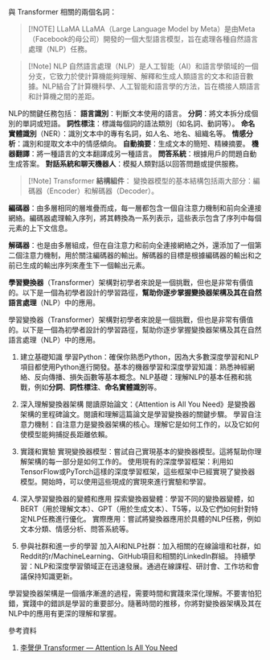 與 Transformer 相關的兩個名詞：

> [!NOTE] LLaMA
> LLaMA（Large Language Model by Meta）是由Meta（Facebook的母公司）開發的一個大型語言模型，旨在處理各種自然語言處理（NLP）任務。

>[!Note] NLP
>自然語言處理（NLP）是人工智能（AI）和語言學領域的一個分支，它致力於使計算機能夠理解、解釋和生成人類語言的文本和語音數據。NLP結合了計算機科學、人工智能和語言學的方法，旨在橋接人類語言和計算機之間的差距。


NLP的關鍵任務包括：
**語言識別**：判斷文本使用的語言。
**分詞**：將文本拆分成個別的單詞或短語。
**詞性標注**：標識每個詞的語法類別（如名詞、動詞等）。
**命名實體識別**（NER）：識別文本中的專有名詞，如人名、地名、組織名等。
**情感分析**：識別和提取文本中的情感傾向。
**自動摘要**：生成文本的簡短、精練摘要。
**機器翻譯**：將一種語言的文本翻譯成另一種語言。
**問答系統**：根據用戶的問題自動生成答案。
**對話系統和聊天機器人**：模擬人類對話以回答問題或提供服務。

>[!Note] Transformer
**結構組件**：
變換器模型的基本結構包括兩大部分：編碼器（Encoder）和解碼器（Decoder）。
>
**編碼器**：由多層相同的層堆疊而成，每一層都包含一個自注意力機制和前向全連接網絡。編碼器處理輸入序列，將其轉換為一系列表示，這些表示包含了序列中每個元素的上下文信息。
>
**解碼器**：也是由多層組成，但在自注意力和前向全連接網絡之外，還添加了一個第二個注意力機制，用於關注編碼器的輸出。解碼器的目標是根據編碼器的輸出和之前已生成的輸出序列來產生下一個輸出元素。
>
**學習變換器**（Transformer）架構對初學者來說是一個挑戰，但也是非常有價值的。以下是一個為初學者設計的學習路徑，**幫助你逐步掌握變換器架構及其在自然語言處理**（NLP）中的應用。

學習變換器（Transformer）架構對初學者來說是一個挑戰，但也是非常有價值的。以下是一個為初學者設計的學習路徑，幫助你逐步掌握變換器架構及其在自然語言處理（NLP）中的應用。

1. 建立基礎知識
學習Python：確保你熟悉Python，因為大多數深度學習和NLP項目都使用Python進行開發。基本的機器學習和深度學習知識：熟悉神經網絡、反向傳播、損失函數等基本概念。NLP基礎：理解NLP的基本任務和挑戰，例如**分詞**、**詞性標注**、**命名實體識別**等。

2. 深入理解變換器架構
閱讀原始論文：《Attention is All You Need》是變換器架構的里程碑論文。閱讀和理解這篇論文是學習變換器的關鍵步驟。
學習自注意力機制：自注意力是變換器架構的核心。理解它是如何工作的，以及它如何使模型能夠捕捉長距離依賴。

3. 實踐和實驗
實現變換器模型：嘗試自己實現基本的變換器模型。這將幫助你理解架構的每一部分是如何工作的。
使用現有的深度學習框架：利用如TensorFlow或PyTorch這樣的深度學習框架，這些框架中已經實現了變換器模型。開始時，可以使用這些現成的實現來進行實驗和學習。

4. 深入學習變換器的變體和應用
探索變換器變體：學習不同的變換器變體，如BERT（用於理解文本）、GPT（用於生成文本）、T5等，以及它們如何針對特定NLP任務進行優化。
實際應用：嘗試將變換器應用於具體的NLP任務，例如文本分類、情感分析、問答系統等。

5. 參與社群和進一步的學習
加入AI和NLP社群：加入相關的在線論壇和社群，如Reddit的r/MachineLearning、GitHub項目和相關的LinkedIn群組。
持續學習：NLP和深度學習領域正在迅速發展。通過在線課程、研討會、工作坊和會議保持知識更新。

學習變換器架構是一個循序漸進的過程，需要時間和實踐來深化理解。不要害怕犯錯，實踐中的錯誤是學習的重要部分。隨著時間的推移，你將對變換器架構及其在NLP中的應用有更深的理解和掌握。

參考資料
1. [李謦伊  Transformer — Attention Is All You Need ](https://medium.com/ching-i/transformer-attention-is-all-you-need-c7967f38af14)